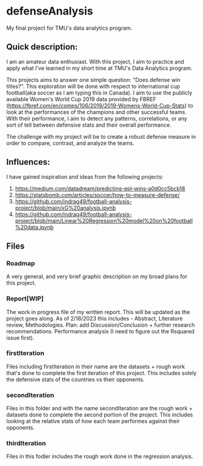 # defenseAnalysis
My final project for TMU's data analytics program. 

## Quick description:
I am an amateur data enthusiast. With this project, I aim to practice and apply what I've learned in my short time at TMU's Data Analytics program.

This projects aims to answer one simple question: "Does defense win titles?". 
This exploration will be done with respect to international cup football(aka soccer as I am typing this in Canada). 
I aim to use the publicly available Women's World Cup 2019 data provided by FBREF (https://fbref.com/en/comps/106/2019/2019-Womens-World-Cup-Stats) to look at the performances of the champions and other successful teams. With their performance, I aim to detect any patterns, correlations, or any sort of tell between defensive stats and their overall performance. 

The challenge with my project will be to create a robust defense measure in order to compare, contrast, and analyze the teams. 

## Influences:
I have gained inspiration and ideas from the following projects: 
1. https://medium.com/datadream/predicting-epl-wins-a0d0cc5bcb18
2. https://statsbomb.com/articles/soccer/how-to-measure-defense/
3. https://github.com/indrag49/football-analysis-project/blob/main/xG%20analysis.ipynb
4. https://github.com/indrag49/football-analysis-project/blob/main/Linear%20Regression%20model%20on%20football%20data.ipynb

## Files

### Roadmap
A very general, and very brief graphic description on my broad plans for this project. 

### Report[WIP]
The work in progress file of my written report. This will be updated as the project goes along.
As of 2/18/2023 this includes - Abstract, Literature review, Methodologies. 
Plan: add Discussion/Conclusion + further research recommendations. Performance analysis (I need to figure out the Rsquared issue first).

### firstIteration
Files including firstIteration in their name are the datasets + rough work that's done to complete the first iteration of this project. 
This includes solely the defensive stats of the countries vs their opponents. 

### secondIteration
Files in this folder and with the name secondIteration are the rough work + datasets done to complete the second portion of the project. 
This includes looking at the relative stats of how each team performes against their opponents. 

### thirdIteration
Files in this fodler includes the rough work done in the regression analysis. 
